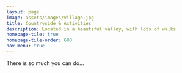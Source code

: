 ```yaml
---
layout: page
image: assets/images/village.jpg
title: Countryside & Activities
description: Located in a beautiful valley, with lots of walks   
homepage-tile: true
homepage-tile-order: 600
nav-menu: true
---
```


There is so much you can do...

